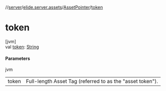 //[server](../../../index.md)/[elide.server.assets](../index.md)/[AssetPointer](index.md)/[token](token.md)

# token

[jvm]\
val [token](token.md): [String](https://kotlinlang.org/api/latest/jvm/stdlib/kotlin/-string/index.html)

#### Parameters

jvm

| | |
|---|---|
| token | Full-length Asset Tag (referred to as the &quot;asset token&quot;). |
